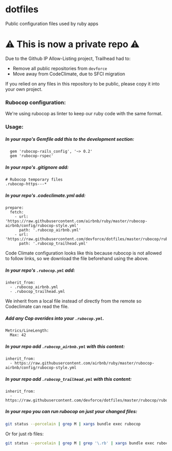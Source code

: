 # dotfiles
Public configuration files used by ruby apps

# ⚠️ This is now a private repo ⚠️
Due to the Github IP Allow-Listing project, Trailhead had to:
* Remove all public repositories from `devforce`
* Move away from CodeClimate, due to SFCI migration

If you relied on any files in this repository to be public, please copy it into your own project.

### Rubocop configuration:
We're using rubocop as linter to keep our ruby code with the same format.

### Usage:
##### In your repo's Gemfile add this to the development section:
```
  gem 'rubocop-rails_config', '~> 0.2'
  gem 'rubocop-rspec'
```

##### In your repo's .gitignore add:
```
# Rubocop temporary files
.rubocop-https---*
```

##### In your repo's .codeclimate.yml add:
```
prepare:
  fetch:
    - url: 'https://raw.githubusercontent.com/airbnb/ruby/master/rubocop-airbnb/config/rubocop-style.yml'
      path: '.rubocop_airbnb.yml'
    - url: 'https://raw.githubusercontent.com/devforce/dotfiles/master/rubocop/rubocop_trailhead.yml'
      path: '.rubocop_trailhead.yml'
```
Code Climate configuration looks like this because rubocop is not allowed to follow links, so we download the file beforehand using the above.

##### In your repo's `.rubocop.yml` add:
```
inherit_from:
  - .rubocop_airbnb.yml
  - .rubocop_trailhead.yml
```
We inherit from a local file instead of directly from the remote so Codeclimate can read the file.

##### Add any Cop overides into your `.rubocop.yml`.
    Metrics/LineLength:
      Max: 42

##### In your repo add `.rubocop_airbnb.yml` with this content:
```
inherit_from:
  - https://raw.githubusercontent.com/airbnb/ruby/master/rubocop-airbnb/config/rubocop-style.yml
```

##### In your repo add `.rubocop_trailhead.yml` with this content:
```
inherit_from:
  - https://raw.githubusercontent.com/devforce/dotfiles/master/rubocop/rubocop_trailhead.yml
```
##### In your repo you can run rubocop on just your changed files:
```bash
git status --porcelain | grep M | xargs bundle exec rubocop
```
Or for just rb files:
```bash
git status --porcelain | grep M | grep '\.rb' | xargs bundle exec rubocop
```
